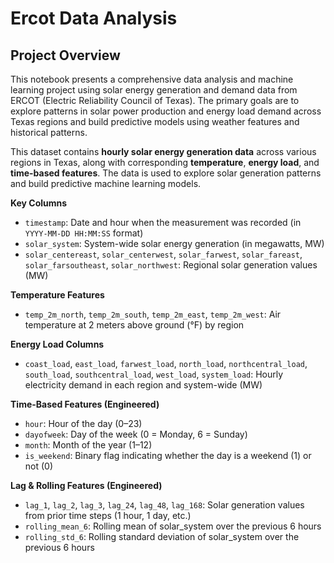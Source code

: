 # Ercot Data Analysis

## Project Overview
This notebook presents a comprehensive data analysis and machine learning project using solar energy generation and demand data from ERCOT (Electric Reliability Council of Texas). The primary goals are to explore patterns in solar power production and energy load demand across Texas regions and build predictive models using weather features and historical patterns.

This dataset contains **hourly solar energy generation data** across various regions in Texas, along with corresponding **temperature**, **energy load**, and **time-based features**. The data is used to explore solar generation patterns and build predictive machine learning models.

**Key Columns**

- `timestamp`: Date and hour when the measurement was recorded (in `YYYY-MM-DD HH:MM:SS` format)
- `solar_system`: System-wide solar energy generation (in megawatts, MW)
- `solar_centereast`, `solar_centerwest`, `solar_farwest`, `solar_fareast`, `solar_farsoutheast`, `solar_northwest`: Regional solar generation values (MW)

**Temperature Features**

- `temp_2m_north`, `temp_2m_south`, `temp_2m_east`, `temp_2m_west`: Air temperature at 2 meters above ground (°F) by region

**Energy Load Columns**

- `coast_load`, `east_load`, `farwest_load`, `north_load`, `northcentral_load`, `south_load`, `southcentral_load`, `west_load`, `system_load`: Hourly electricity demand in each region and system-wide (MW)

**Time-Based Features (Engineered)**

- `hour`: Hour of the day (0–23)
- `dayofweek`: Day of the week (0 = Monday, 6 = Sunday)
- `month`: Month of the year (1–12)
- `is_weekend`: Binary flag indicating whether the day is a weekend (1) or not (0)

**Lag & Rolling Features (Engineered)**

- `lag_1`, `lag_2`, `lag_3`, `lag_24`, `lag_48`, `lag_168`: Solar generation values from prior time steps (1 hour, 1 day, etc.)
- `rolling_mean_6`: Rolling mean of solar_system over the previous 6 hours
- `rolling_std_6`: Rolling standard deviation of solar_system over the previous 6 hours
